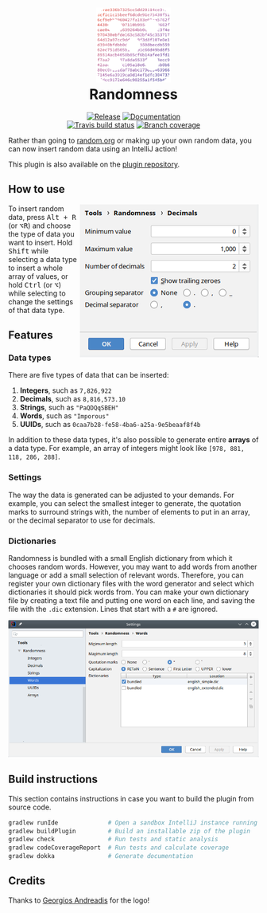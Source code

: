 <h1 align="center">
<img src=".github/logo.png" width="150"/>
<br/>
Randomness
</h1>

<p align="center">
    <a href="https://plugins.jetbrains.com/plugin/9836-randomness"><img src="https://img.shields.io/github/release/FWDekker/intellij-randomness.svg?style=for-the-badge" alt="Release" /></a>
    <a href="https://fwdekker.github.io/intellij-randomness/"><img src="https://img.shields.io/badge/documentation-ready-blue.svg?style=for-the-badge" alt="Documentation" /></a>
    <br />
    <a href="https://travis-ci.org/FWDekker/intellij-randomness"><img src="https://img.shields.io/travis/FWDekker/intellij-randomness/master.svg?style=for-the-badge" alt="Travis build status" /></a>
    <a href="https://codecov.io/gh/FWDekker/intellij-randomness"><img src="https://img.shields.io/codecov/c/github/FWDekker/intellij-randomness.svg?style=for-the-badge" alt="Branch coverage" /></a>
</p>

Rather than going to [random.org](https://www.random.org/) or making up your own random data, you can now insert random data using an IntelliJ action!

This plugin is also available on the [plugin repository](https://plugins.jetbrains.com/plugin/9836-randomness).


## How to use
<img align="right" src=".github/string-settings-cropped.png" alt="String settings" />

To insert random data, press <kbd>Alt + R</kbd> (or <kbd>⌥R</kbd>) and choose the type of data you want to insert. Hold <kbd>Shift</kbd> while selecting a data type to insert a whole array of values, or hold <kbd>Ctrl</kbd> (or <kbd>⌥</kbd>) while selecting to change the settings of that data type.


## Features
### Data types
There are five types of data that can be inserted:
1. **Integers**, such as `7,826,922`
2. **Decimals**, such as `8,816,573.10`
3. **Strings**, such as `"PaQDQqSBEH"`
4. **Words**, such as `"Imporous"`
5. **UUIDs**, such as `0caa7b28-fe58-4ba6-a25a-9e5beaaf8f4b`

In addition to these data types, it's also possible to generate entire **arrays** of a data type. For example, an array of integers might look like `[978, 881, 118, 286, 288]`.

### Settings
The way the data is generated can be adjusted to your demands. For example, you can select the smallest integer to generate, the quotation marks to surround strings with, the number of elements to put in an array, or the decimal separator to use for decimals.

### Dictionaries
Randomness is bundled with a small English dictionary from which it chooses random words. However, you may want to add words from another language or add a small selection of relevant words. Therefore, you can register your own dictionary files with the word generator and select which dictionaries it should pick words from. You can make your own dictionary file by creating a text file and putting one word on each line, and saving the file with the `.dic` extension. Lines that start with a `#` are ignored.

<p align="center"><img src=".github/word-settings.png" alt="Dictionary settings" /></p>


## Build instructions
This section contains instructions in case you want to build the plugin from source code.

```bash
gradlew runIde              # Open a sandbox IntelliJ instance running the plugin
gradlew buildPlugin         # Build an installable zip of the plugin
gradlew check               # Run tests and static analysis
gradlew codeCoverageReport  # Run tests and calculate coverage
gradlew dokka               # Generate documentation
```


## Credits
Thanks to [Georgios Andreadis](https://github.com/gandreadis) for the logo!
